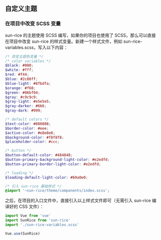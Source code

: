 <!--
 * @Description: In User Settings Edit
 * @Author: your name
 * @Date: 2019-09-29 14:13:11
 * @LastEditTime: 2019-09-29 14:13:11
 * @LastEditors: your name
 -->
## 自定义主题

### 在项目中改变 SCSS 变量

sun-rice 的主题使用 SCSS 编写，如果你的项目也使用了 SCSS，那么可以直接在项目中改变 sun-rice 的样式变量。新建一个样式文件，例如 sun-rice-variables.scss，写入以下内容：

```scss
/* 改变主题色变量 */
/* color variables */
$black: #000;
$white: #fff;
$red: #f44;
$blue: #2c88ff;
$blue-light: #8fbdfa;
$orange: #f60;
$green: #06bf04;
$gray: #c9c9c9;
$gray-light: #e5e5e5;
$gray-darker: #666;
$gray-dark: #999;

/* default colors */
$text-color: #080808;
$border-color: #eee;
$active-color: #e8e8e8;
$background-color: #f8f8f8;
$placeholder-color: #ccc;

/* button */
$button-default-color: #484848;
$button-primary-background-light-color: #e2edfd;
$button-primary-border-light-color: #e2edfd;

/* loading */
$loading-default-light-color: #69a0e0;

/* 引入 sun-rice 基础样式 */
@import '~sun-rice/theme/components/index.scss';
```

之后，在项目的入口文件中，直接引入以上样式文件即可（无需引入 sun-rice 编译好的 CSS 文件）：

```js
import Vue from 'vue'
import SunRice from 'sun-rice'
import './sun-rice-variables.scss'

Vue.use(SunRice)
```
